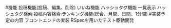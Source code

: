 #機能
投稿機能(投稿、編集、削除)
いいね機能 
ハッシュタグ機能 
一覧表示 
ハッシュタグ検索 
投稿内容検索 
ランキング機能(総合、月間、日間、1分間) 
#実装予定の内容 
フロントエンドの実装
RSpecを用いたテスト駆動開発 
